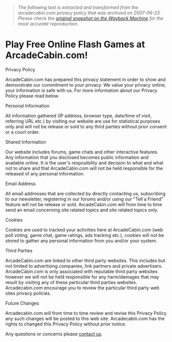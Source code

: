 > *The following text is extracted and transformed from the arcadecabin.com privacy policy that was archived on 2007-06-23. Please check the [original snapshot on the Wayback Machine](https://web.archive.org/web/20070623014237id_/http%3A//www.arcadecabin.com/page-privacypolicy.html) for the most accurate reproduction.*

# Play Free Online Flash Games at ArcadeCabin.com!

Privacy Policy

ArcadeCabin.com has prepared this privacy statement in order to show and demonstrate our commitment to your privacy. We value your privacy online, your information is safe with us. For more information about our Privacy Policy please read below.

Personal Information

All information gathered (IP address, browser type, date/time of visit, referring URL etc.) by visiting our website are use for statistical purposes only and will not be release or sold to any third parties without prior consent or a court order.

Shared Information

Our website includes forums, game chats and other interactive features. Any information that you disclosed becomes public information and available online. It is the user's resposibility and decision to what and what not to share and that ArcadeCabin.com will not be held responsible for the released of any personal information.

Email Address

All email addresses that are collected by directly contacting us, subscribing to our newsletter, registering in our forums and/or using our "Tell a Friend" feature will not be release or sold. ArcadeCabin.com will from time to time send an email concerning site related topics and site related topics only.

Cookies

Cookies are used to tracked your activities here at ArcadeCabin.com (web poll voting, game chat, game ratings, ads tracking etc.), cookies will not be stored to gather any personal information from you and/or your system.

Third Parties

ArcadeCabin.com are linked to other third party websites. This includes but not limited to advertising companies, link partners and private advertisers. ArcadeCabin.com is only associated with reputable third party websites however we will not be held responsible for any harm/damages that may result by visiting any of these particular third parties websites. Arcadecabin.com encourage you to review the particular third party web sites privacy policies.

Future Changes

Arcadecabin.com will from time to time review and revise this Privacy Policy any such changes will be posted to this web site. Arcadecabin.com has the rights to changed this Privacy Policy without prior notice.

Any questions or concerns please [contact us](https://web.archive.org/page-contactus.html).
